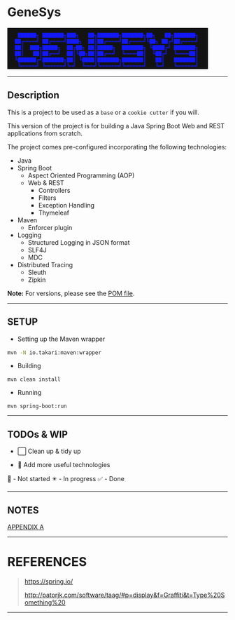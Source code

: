 # GeneSys

![GeneSys Logo v1.0](GeneSys_Logo_v1.0.png)

---

## Description

This is a project to be used as a `base` or a `cookie cutter` if you will.

This version of the project is for building a Java Spring Boot Web and REST applications from scratch.

The project comes pre-configured incorporating the following technologies:

- Java
- Spring Boot
    - Aspect Oriented Programming (AOP)
    - Web & REST
        - Controllers
        - Filters
        - Exception Handling
        - Thymeleaf
- Maven
    - Enforcer plugin
- Logging
    - Structured Logging in JSON format
    - SLF4J
    - MDC
- Distributed Tracing
    - Sleuth
    - Zipkin

**Note:** For versions, please see the [POM file](pom.xml).

---

## SETUP

- Setting up the Maven wrapper

```sh
mvn -N io.takari:maven:wrapper
```

- Building

```
mvn clean install
```

- Running

```
mvn spring-boot:run
```

---

## TODOs & WIP

- :white_large_square: Clean up & tidy up

- :black_square_button: Add more useful technologies

:black_square_button: - Not started
:eight_pointed_black_star: - In progress
:white_check_mark: - Done

---

## NOTES

[APPENDIX A](APPENDIX_A.md)

---

# REFERENCES

> <https://spring.io/>
>
> <http://patorjk.com/software/taag/#p=display&f=Graffiti&t=Type%20Something%20>

---
